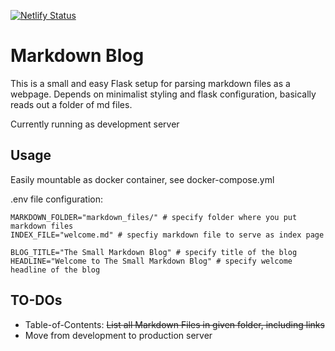 [![Netlify Status](https://api.netlify.com/api/v1/badges/4bbd2467-c1eb-4d45-a4a0-978b89db005c/deploy-status)](https://app.netlify.com/sites/whimsical-horse-945829/deploys)

# Markdown Blog

This is a small and easy Flask setup for parsing markdown files as a webpage.
Depends on minimalist styling and flask configuration, basically reads out a folder of md files.

Currently running as development server

## Usage

Easily mountable as docker container, see docker-compose.yml

.env file configuration:

```
MARKDOWN_FOLDER="markdown_files/" # specify folder where you put markdown files
INDEX_FILE="welcome.md" # specfiy markdown file to serve as index page

BLOG_TITLE="The Small Markdown Blog" # specify title of the blog
HEADLINE="Welcome to The Small Markdown Blog" # specify welcome headline of the blog
```


## TO-DOs

* Table-of-Contents: ~~List all Markdown Files in given folder, including links~~
* Move from development to production server
